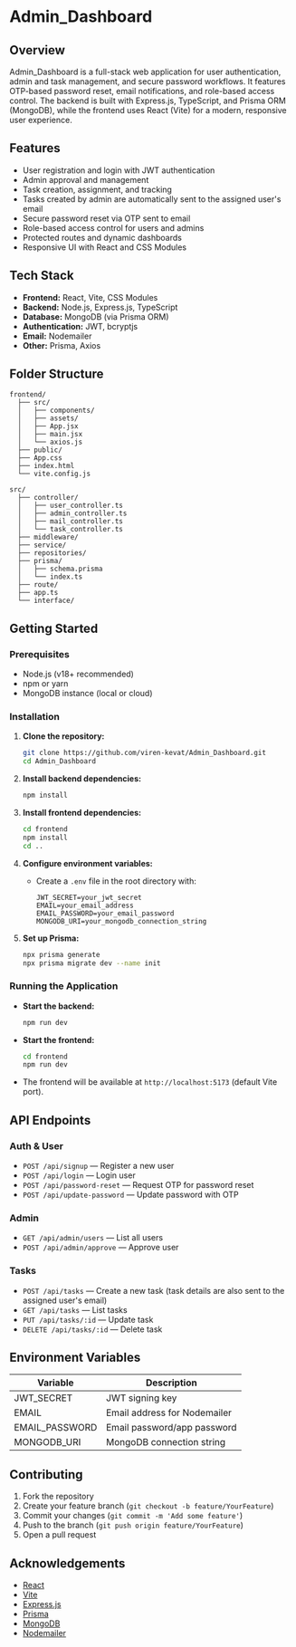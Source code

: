# Admin_Dashboard

## Overview

Admin_Dashboard is a full-stack web application for user authentication, admin and task management, and secure password workflows. It features OTP-based password reset, email notifications, and role-based access control. The backend is built with Express.js, TypeScript, and Prisma ORM (MongoDB), while the frontend uses React (Vite) for a modern, responsive user experience.

## Features

- User registration and login with JWT authentication
- Admin approval and management
- Task creation, assignment, and tracking
- Tasks created by admin are automatically sent to the assigned user's email
- Secure password reset via OTP sent to email
- Role-based access control for users and admins
- Protected routes and dynamic dashboards
- Responsive UI with React and CSS Modules

## Tech Stack

- **Frontend:** React, Vite, CSS Modules
- **Backend:** Node.js, Express.js, TypeScript
- **Database:** MongoDB (via Prisma ORM)
- **Authentication:** JWT, bcryptjs
- **Email:** Nodemailer
- **Other:** Prisma, Axios

## Folder Structure

```
frontend/
  ├── src/
  │   ├── components/
  │   ├── assets/
  │   ├── App.jsx
  │   ├── main.jsx
  │   └── axios.js
  ├── public/
  ├── App.css
  ├── index.html
  └── vite.config.js

src/
  ├── controller/
  │   ├── user_controller.ts
  │   ├── admin_controller.ts
  │   ├── mail_controller.ts
  │   └── task_controller.ts
  ├── middleware/
  ├── service/
  ├── repositories/
  ├── prisma/
  │   ├── schema.prisma
  │   └── index.ts
  ├── route/
  ├── app.ts
  └── interface/
```

## Getting Started

### Prerequisites

- Node.js (v18+ recommended)
- npm or yarn
- MongoDB instance (local or cloud)

### Installation

1. **Clone the repository:**

   ```bash
   git clone https://github.com/viren-kevat/Admin_Dashboard.git
   cd Admin_Dashboard
   ```

2. **Install backend dependencies:**

   ```bash
   npm install
   ```

3. **Install frontend dependencies:**

   ```bash
   cd frontend
   npm install
   cd ..
   ```

4. **Configure environment variables:**

   - Create a `.env` file in the root directory with:
     ```
     JWT_SECRET=your_jwt_secret
     EMAIL=your_email_address
     EMAIL_PASSWORD=your_email_password
     MONGODB_URI=your_mongodb_connection_string
     ```

5. **Set up Prisma:**
   ```bash
   npx prisma generate
   npx prisma migrate dev --name init
   ```

### Running the Application

- **Start the backend:**

  ```bash
  npm run dev
  ```

- **Start the frontend:**

  ```bash
  cd frontend
  npm run dev
  ```

- The frontend will be available at `http://localhost:5173` (default Vite port).

## API Endpoints

### Auth & User

- `POST /api/signup` — Register a new user
- `POST /api/login` — Login user
- `POST /api/password-reset` — Request OTP for password reset
- `POST /api/update-password` — Update password with OTP

### Admin

- `GET /api/admin/users` — List all users
- `POST /api/admin/approve` — Approve user

### Tasks

- `POST /api/tasks` — Create a new task (task details are also sent to the assigned user's email)
- `GET /api/tasks` — List tasks
- `PUT /api/tasks/:id` — Update task
- `DELETE /api/tasks/:id` — Delete task

## Environment Variables

| Variable       | Description                  |
| -------------- | ---------------------------- |
| JWT_SECRET     | JWT signing key              |
| EMAIL          | Email address for Nodemailer |
| EMAIL_PASSWORD | Email password/app password  |
| MONGODB_URI    | MongoDB connection string    |

## Contributing

1. Fork the repository
2. Create your feature branch (`git checkout -b feature/YourFeature`)
3. Commit your changes (`git commit -m 'Add some feature'`)
4. Push to the branch (`git push origin feature/YourFeature`)
5. Open a pull request

## Acknowledgements

- [React](https://react.dev/)
- [Vite](https://vitejs.dev/)
- [Express.js](https://expressjs.com/)
- [Prisma](https://www.prisma.io/)
- [MongoDB](https://www.mongodb.com/)
- [Nodemailer](https://nodemailer.com/)
